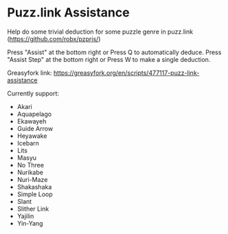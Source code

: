 # Puzz.link Assistance
Help do some trivial deduction for some puzzle genre in puzz.link (https://github.com/robx/pzprjs/)

Press "Assist" at the bottom right or Press Q to automatically deduce.
Press "Assist Step" at the bottom right or Press W to make a single deduction.

Greasyfork link:
https://greasyfork.org/en/scripts/477117-puzz-link-assistance

Currently support:
* Akari
* Aquapelago
* Ekawayeh
* Guide Arrow
* Heyawake
* Icebarn
* Lits
* Masyu
* No Three
* Nurikabe
* Nuri-Maze
* Shakashaka
* Simple Loop
* Slant
* Slither Link
* Yajilin
* Yin-Yang